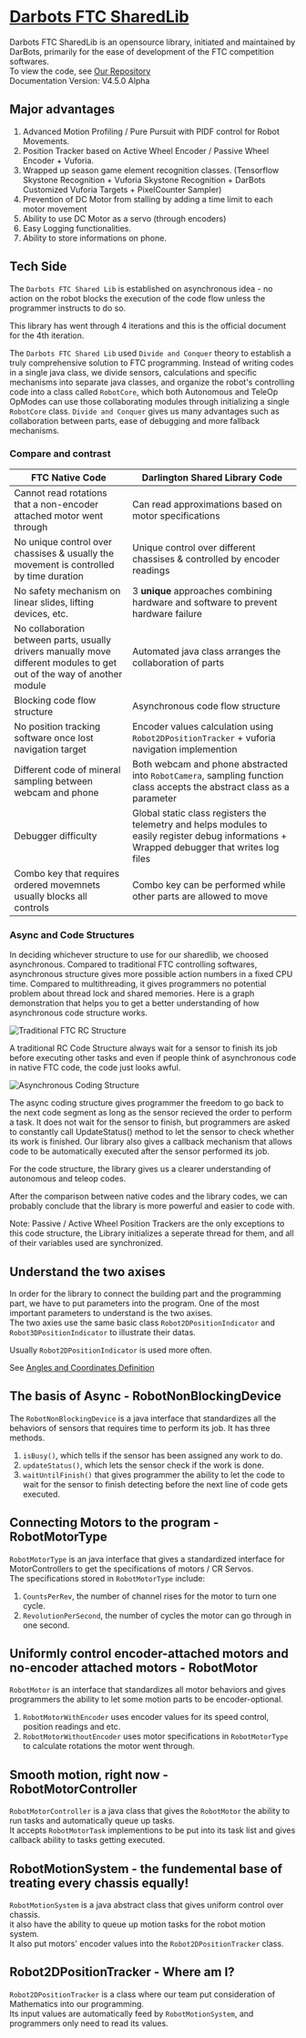 # [Darbots FTC SharedLib](https://github.com/DarlingtonProgramming/FTC-Darbots-SkyStone)

Darbots FTC SharedLib is an opensource library, initiated and maintained by DarBots, primarily for the ease of development of the FTC competition softwares.   
To view the code, see [Our Repository](https://github.com/DarlingtonProgramming/FTC-Darbots-SkyStone)   
Documentation Version: V4.5.0 Alpha   

## Major advantages

1. Advanced Motion Profiling / Pure Pursuit with PIDF control for Robot Movements. 
2. Position Tracker based on Active Wheel Encoder / Passive Wheel Encoder + Vuforia.
3. Wrapped up season game element recognition classes. (Tensorflow Skystone Recognition + Vuforia Skystone Recognition + DarBots Customized Vuforia Targets + PixelCounter Sampler)
4. Prevention of DC Motor from stalling by adding a time limit to each motor movement
5. Ability to use DC Motor as a servo (through encoders)
6. Easy Logging functionalities.
7. Ability to store informations on phone.

## Tech Side

The `Darbots FTC Shared Lib` is established on asynchronous idea - no action on the robot blocks the execution of the code flow unless the programmer instructs to do so.   

This library has went through 4 iterations and this is the official document for the 4th iteration.   

The `Darbots FTC Shared Lib` used `Divide and Conquer` theory to establish a truly comprehensive solution to FTC programming. Instead of writing codes in a single java class, we divide sensors, calculations and specific mechanisms into separate java classes, and organize the robot's controlling code into a class called `RobotCore`, which both Autonomous and TeleOp OpModes can use those collaborating modules through initializing a single `RobotCore` class. `Divide and Conquer` gives us many advantages such as collaboration between parts, ease of debugging and more fallback mechanisms.   

### Compare and contrast

|FTC Native Code|Darlington Shared Library Code|
|-|-|
|Cannot read rotations that a non-encoder attached motor went through|Can read approximations based on motor specifications|
|No unique control over chassises & usually the movement is controlled by time duration|Unique control over different chassises & controlled by encoder readings|
|No safety mechanism on linear slides, lifting devices, etc. |3 **unique** approaches combining hardware and software to prevent hardware failure|
|No collaboration between parts, usually drivers manually move different modules to get out of the way of another module|Automated java class arranges the collaboration of parts|
|Blocking code flow structure|Asynchronous code flow structure|
|No position tracking software once lost navigation target|Encoder values calculation using `Robot2DPositionTracker` + vuforia navigation implemention|
|Different code of mineral sampling between webcam and phone|Both webcam and phone abstracted into `RobotCamera`, sampling function class accepts the abstract class as a parameter|
|Debugger difficulty|Global static class registers the telemetry and helps modules to easily register debug informations + Wrapped debugger that writes log files|
|Combo key that requires ordered movemnets usually blocks all controls|Combo key can be performed while other parts are allowed to move|


### Async and Code Structures
In deciding whichever structure to use for our sharedlib, we choosed asynchronous. Compared to traditional FTC controlling softwares, asynchronous structure gives more possible action numbers in a fixed CPU time. Compared to multithreading, it gives programmers no potential problem about thread lock and shared memories. Here is a graph demonstration that helps you to get a better understanding of how asynchronous code structure works.   

![Traditional FTC RC Structure](../static/image/sharedLib_Article/Traditional_Structure.png)

A traditional RC Code Structure always wait for a sensor to finish its job before executing other tasks and even if people think of asynchronous code in native FTC code, the code just looks awful.   

![Asynchronous Coding Structure](../static/image/sharedLib_Article/Async_Structure.png)

The async coding structure gives programmer the freedom to go back to the next code segment as long as the sensor recieved the order to perform a task. It does not wait for the sensor to finish, but programmers are asked to constantly call UpdateStatus() method to let the sensor to check whether its work is finished. Our library also gives a callback mechanism that allows code to be automatically executed after the sensor performed its job.   

For the code structure, the library gives us a clearer understanding of autonomous and teleop codes.   

After the comparison between native codes and the library codes, we can probably conclude that the library is more powerful and easier to code with.   

Note: Passive / Active Wheel Position Trackers are the only exceptions to this code structure, the Library initializes a seperate thread for them, and all of their variables used are synchronized.   

## Understand the two axises

In order for the library to connect the building part and the programming part, we have to put parameters into the program. One of the most important parameters to understand is the two axises.   
The two axies use the same basic class `Robot2DPositionIndicator` and `Robot3DPositionIndicator` to illustrate their datas.   

Usually `Robot2DPositionIndicator` is used more often.   

See [Angles and Coordinates Definition](../standardization/Angles_And_Coordinates.md)   


## The basis of Async - RobotNonBlockingDevice

The `RobotNonBlockingDevice` is a java interface that standardizes all the behaviors of sensors that requires time to perform its job. It has three methods.   

1. `isBusy()`, which tells if the sensor has been assigned any work to do.
2. `updateStatus()`, which lets the sensor check if the work is done. 
3. `waitUntilFinish()` that gives programmer the ability to let the code to wait for the sensor to finish detecting before the next line of code gets executed.   

## Connecting Motors to the program - RobotMotorType

`RobotMotorType` is an java interface that gives a standardized interface for MotorControllers to get the specifications of motors / CR Servos.   
The specifications stored in `RobotMotorType` include:   

1. `CountsPerRev`, the number of channel rises for the motor to turn one cycle.
2. `RevolutionPerSecond`, the number of cycles the motor can go through in one second.

## Uniformly control encoder-attached motors and no-encoder attached motors - RobotMotor

`RobotMotor` is an interface that standardizes all motor behaviors and gives programmers the ability to let some motion parts to be encoder-optional. 
1. `RobotMotorWithEncoder` uses encoder values for its speed control, position readings and etc.
2. `RobotMotorWithoutEncoder` uses motor specifications in `RobotMotorType` to calculate rotations the motor went through.

## Smooth motion, right now - RobotMotorController

`RobotMotorController` is a java class that gives the `RobotMotor` the ability to run tasks and automatically queue up tasks.   
It accepts `RobotMotorTask` implementions to be put into its task list and gives callback ability to tasks getting executed.   

## RobotMotionSystem - the fundemental base of treating every chassis equally!

`RobotMotionSystem` is a java abstract class that gives uniform control over chassis.   
it also have the ability to queue up motion tasks for the robot motion system.   
It also put motors' encoder values into the `Robot2DPositionTracker` class.   

## Robot2DPositionTracker - Where am I?

`Robot2DPositionTracker` is a class where our team put consideration of Mathematics into our programming.   
Its input values are automatically feed by `RobotMotionSystem`, and programmers only need to read its values.   

